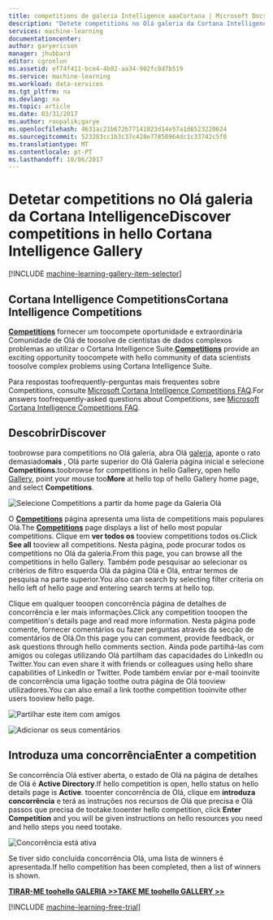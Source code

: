 ```yaml
---
title: competitions de galeria Intelligence aaaCortana | Microsoft Docs
description: "Detete competitions no Olá galeria da Cortana Intelligence."
services: machine-learning
documentationcenter: 
author: garyericson
manager: jhubbard
editor: cgronlun
ms.assetid: ef74f411-bce4-4b02-aa34-902fc8d7b519
ms.service: machine-learning
ms.workload: data-services
ms.tgt_pltfrm: na
ms.devlang: na
ms.topic: article
ms.date: 03/31/2017
ms.author: roopalik;garye
ms.openlocfilehash: 4631ac21b672b77141023d14e57a1d6523220624
ms.sourcegitcommit: 523283cc1b3c37c428e77850964dc1c33742c5f0
ms.translationtype: MT
ms.contentlocale: pt-PT
ms.lasthandoff: 10/06/2017
---
```

# <a name="discover-competitions-in-hello-cortana-intelligence-gallery"></a><span data-ttu-id="adaa9-103">Detetar competitions no Olá galeria da Cortana Intelligence</span><span class="sxs-lookup"><span data-stu-id="adaa9-103">Discover competitions in hello Cortana Intelligence Gallery</span></span>
[!INCLUDE [machine-learning-gallery-item-selector](../../includes/machine-learning-gallery-item-selector.md)]

## <a name="cortana-intelligence-competitions"></a><span data-ttu-id="adaa9-104">Cortana Intelligence Competitions</span><span class="sxs-lookup"><span data-stu-id="adaa9-104">Cortana Intelligence Competitions</span></span>
<span data-ttu-id="adaa9-105">**[Competitions](https://gallery.cortanaintelligence.com/competitions)**  fornecer um toocompete oportunidade e extraordinária Comunidade de Olá de toosolve de cientistas de dados complexos problemas ao utilizar o Cortana Intelligence Suite.</span><span class="sxs-lookup"><span data-stu-id="adaa9-105">**[Competitions](https://gallery.cortanaintelligence.com/competitions)** provide an exciting opportunity toocompete with hello community of data scientists toosolve complex problems using Cortana Intelligence Suite.</span></span>

<span data-ttu-id="adaa9-106">Para respostas toofrequently-perguntas mais frequentes sobre Competitions, consulte [Microsoft Cortana Intelligence Competitions FAQ](machine-learning-competition-faq.md).</span><span class="sxs-lookup"><span data-stu-id="adaa9-106">For answers toofrequently-asked questions about Competitions, see [Microsoft Cortana Intelligence Competitions FAQ](machine-learning-competition-faq.md).</span></span>

## <a name="discover"></a><span data-ttu-id="adaa9-107">Descobrir</span><span class="sxs-lookup"><span data-stu-id="adaa9-107">Discover</span></span>
  <span data-ttu-id="adaa9-108">toobrowse para competitions no Olá galeria, abra Olá [galeria](http://gallery.cortanaintelligence.com), aponte o rato demasiado**mais** , Olá parte superior do Olá Galeria página inicial e selecione **Competitions**.</span><span class="sxs-lookup"><span data-stu-id="adaa9-108">toobrowse for competitions in hello Gallery, open hello [Gallery](http://gallery.cortanaintelligence.com), point your mouse too**More** at hello top of hello Gallery home page, and select **Competitions**.</span></span>

![Selecione Competitions a partir da home page da Galeria Olá](media/machine-learning-gallery-competitions/select-competitions-in-gallery.png)

 <span data-ttu-id="adaa9-110">O  **[Competitions](https://gallery.cortanaintelligence.com/competitions)**  página apresenta uma lista de competitions mais populares Olá.</span><span class="sxs-lookup"><span data-stu-id="adaa9-110">The **[Competitions](https://gallery.cortanaintelligence.com/competitions)** page displays a list of hello most popular competitions.</span></span>
<span data-ttu-id="adaa9-111">Clique em **ver todos os** tooview competitions todos os.</span><span class="sxs-lookup"><span data-stu-id="adaa9-111">Click **See all** tooview all competitions.</span></span>
<span data-ttu-id="adaa9-112">Nesta página, pode procurar todos os competitions no Olá da galeria.</span><span class="sxs-lookup"><span data-stu-id="adaa9-112">From this page, you can browse all the competitions in hello Gallery.</span></span> <span data-ttu-id="adaa9-113">Também pode pesquisar ao selecionar os critérios de filtro esquerda Olá da página Olá e Olá, entrar termos de pesquisa na parte superior.</span><span class="sxs-lookup"><span data-stu-id="adaa9-113">You also can search by selecting filter criteria on hello left of hello page and entering search terms at hello top.</span></span>

 <span data-ttu-id="adaa9-114">Clique em qualquer tooopen concorrência página de detalhes de concorrência e ler mais informações.</span><span class="sxs-lookup"><span data-stu-id="adaa9-114">Click any competition tooopen the competition's details page and read more information.</span></span> <span data-ttu-id="adaa9-115">Nesta página pode comente, fornecer comentários ou fazer perguntas através da secção de comentários de Olá.</span><span class="sxs-lookup"><span data-stu-id="adaa9-115">On this page you can comment, provide feedback, or ask questions through hello comments section.</span></span> <span data-ttu-id="adaa9-116">Ainda pode partilhá-las com amigos ou colegas utilizando Olá partilham das capacidades do LinkedIn ou Twitter.</span><span class="sxs-lookup"><span data-stu-id="adaa9-116">You can even share it with friends or colleagues using hello share capabilities of LinkedIn or Twitter.</span></span> <span data-ttu-id="adaa9-117">Pode também enviar por e-mail tooinvite de concorrência uma ligação toothe outra página de Olá tooview utilizadores.</span><span class="sxs-lookup"><span data-stu-id="adaa9-117">You can also email a link toothe competition tooinvite other users tooview hello page.</span></span>

![Partilhar este item com amigos](media/machine-learning-gallery-how-to-use-contribute-publish/share-links.png)

![Adicionar os seus comentários](media/machine-learning-gallery-how-to-use-contribute-publish/comments.png)

## <a name="enter-a-competition"></a><span data-ttu-id="adaa9-120">Introduza uma concorrência</span><span class="sxs-lookup"><span data-stu-id="adaa9-120">Enter a competition</span></span>
<span data-ttu-id="adaa9-121">Se concorrência Olá estiver aberta, o estado de Olá na página de detalhes de Olá é **Active Directory**.</span><span class="sxs-lookup"><span data-stu-id="adaa9-121">If hello competition is open, hello status on hello details page is **Active**.</span></span> <span data-ttu-id="adaa9-122">tooenter concorrência de Olá, clique em **introduza concorrência** e terá as instruções nos recursos de Olá que precisa e Olá passos que precisa de tootake.</span><span class="sxs-lookup"><span data-stu-id="adaa9-122">tooenter hello competition, click **Enter Competition** and you will be given instructions on hello resources you need and hello steps you need tootake.</span></span>

![Concorrência está ativa](media/machine-learning-gallery-competitions/open-competition.png)

<span data-ttu-id="adaa9-124">Se tiver sido concluída concorrência Olá, uma lista de winners é apresentada.</span><span class="sxs-lookup"><span data-stu-id="adaa9-124">If hello competition has been completed, then a list of winners is shown.</span></span>

<span data-ttu-id="adaa9-125">**[TIRAR-ME toohello GALERIA >>](http://gallery.cortanaintelligence.com)**</span><span class="sxs-lookup"><span data-stu-id="adaa9-125">**[TAKE ME toohello GALLERY >>](http://gallery.cortanaintelligence.com)**</span></span>

[!INCLUDE [machine-learning-free-trial](../../includes/machine-learning-free-trial.md)]

